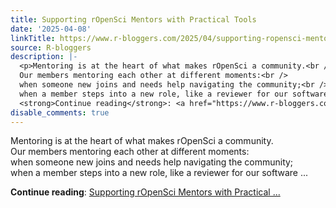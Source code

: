 ```yaml
---
title: Supporting rOpenSci Mentors with Practical Tools
date: '2025-04-08'
linkTitle: https://www.r-bloggers.com/2025/04/supporting-ropensci-mentors-with-practical-tools/
source: R-bloggers
description: |-
  <p>Mentoring is at the heart of what makes rOpenSci a community.<br />
  Our members mentoring each other at different moments:<br />
  when someone new joins and needs help navigating the community;<br />
  when a member steps into a new role, like a reviewer for our software ...</p>
  <strong>Continue reading</strong>: <a href="https://www.r-bloggers.com/2025/04/supporting-ropensci-mentors-with-practical-tools/">Supporting rOpenSci Mentors with Practical ...
disable_comments: true
---
```

<p>Mentoring is at the heart of what makes rOpenSci a community.<br />
Our members mentoring each other at different moments:<br />
when someone new joins and needs help navigating the community;<br />
when a member steps into a new role, like a reviewer for our software ...</p>
<strong>Continue reading</strong>: <a href="https://www.r-bloggers.com/2025/04/supporting-ropensci-mentors-with-practical-tools/">Supporting rOpenSci Mentors with Practical ...